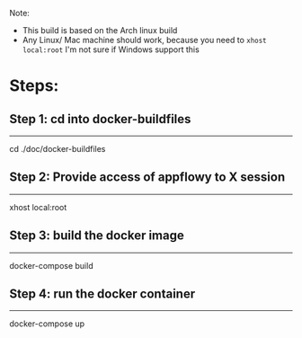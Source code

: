 Note:
* This build is based on the Arch linux build
* Any Linux/ Mac machine should work, because you need to 
`xhost local:root` I'm not sure if Windows support this

# Steps:

## Step 1: cd into docker-buildfiles
------------------------------
cd ./doc/docker-buildfiles 

## Step 2: Provide access of appflowy to X session
------------------------------
xhost local:root

## Step 3: build the docker image
------------------------------
docker-compose build

## Step 4: run the docker container
------------------------------
docker-compose up
